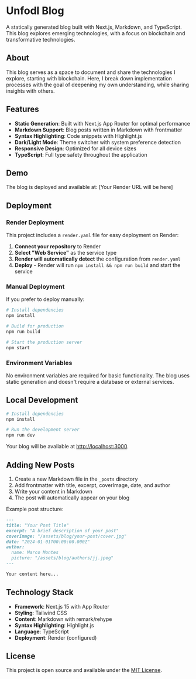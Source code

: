 # Unfodl Blog

A statically generated blog built with Next.js, Markdown, and TypeScript. This blog explores emerging technologies, with a focus on blockchain and transformative technologies.

## About

This blog serves as a space to document and share the technologies I explore, starting with blockchain. Here, I break down implementation processes with the goal of deepening my own understanding, while sharing insights with others.

## Features

- **Static Generation**: Built with Next.js App Router for optimal performance
- **Markdown Support**: Blog posts written in Markdown with frontmatter
- **Syntax Highlighting**: Code snippets with Highlight.js
- **Dark/Light Mode**: Theme switcher with system preference detection
- **Responsive Design**: Optimized for all device sizes
- **TypeScript**: Full type safety throughout the application

## Demo

The blog is deployed and available at: [Your Render URL will be here]

## Deployment

### Render Deployment

This project includes a `render.yaml` file for easy deployment on Render:

1. **Connect your repository** to Render
2. **Select "Web Service"** as the service type
3. **Render will automatically detect** the configuration from `render.yaml`
4. **Deploy** - Render will run `npm install && npm run build` and start the service

### Manual Deployment

If you prefer to deploy manually:

```bash
# Install dependencies
npm install

# Build for production
npm run build

# Start the production server
npm start
```

### Environment Variables

No environment variables are required for basic functionality. The blog uses static generation and doesn't require a database or external services.

## Local Development

```bash
# Install dependencies
npm install

# Run the development server
npm run dev
```

Your blog will be available at [http://localhost:3000](http://localhost:3000).

## Adding New Posts

1. Create a new Markdown file in the `_posts` directory
2. Add frontmatter with title, excerpt, coverImage, date, and author
3. Write your content in Markdown
4. The post will automatically appear on your blog

Example post structure:

```markdown
---
title: "Your Post Title"
excerpt: "A brief description of your post"
coverImage: "/assets/blog/your-post/cover.jpg"
date: "2024-01-01T00:00:00.000Z"
author:
  name: Marco Montes
  picture: "/assets/blog/authors/jj.jpeg"
---

Your content here...
```

## Technology Stack

- **Framework**: Next.js 15 with App Router
- **Styling**: Tailwind CSS
- **Content**: Markdown with remark/rehype
- **Syntax Highlighting**: Highlight.js
- **Language**: TypeScript
- **Deployment**: Render (configured)

## License

This project is open source and available under the [MIT License](LICENSE).
